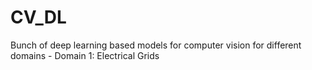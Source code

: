 # CV_DL
Bunch of deep learning based models for computer vision for different domains
	- Domain 1: Electrical Grids
